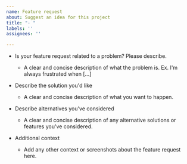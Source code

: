 ```yaml
---
name: Feature request
about: Suggest an idea for this project
title: "- "
labels: ''
assignees: ''

---
```


- Is your feature request related to a problem? Please describe.
  - A clear and concise description of what the problem is. Ex. I'm always frustrated when [...]

- Describe the solution you'd like
  - A clear and concise description of what you want to happen.

- Describe alternatives you've considered
  - A clear and concise description of any alternative solutions or features you've considered.

- Additional context
  - Add any other context or screenshots about the feature request here.
